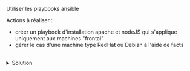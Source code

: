 Utiliser les playbooks ansible

Actions à réaliser :
- créer un playbook d'installation apache et nodeJS qui s'applique uniquement aux machines "frontal"
- gérer le cas d'une machine type RedHat ou Debian à l'aide de facts

<br>

<details>

<summary>Solution</summary>

Activer le virtual env :
```plain
cd ~/ansible
source bin/activate
```{{exec}}

Créer le playbook front.yml
```plain
touch playbook/front.yml
```{{exec}}

Créer le dossier var
```plain
mkdir -p playbook/vars
```{{exec}}

Créer les fichiers Debian.yml, default.yml et RedHat.yml
```plain
touch playbook/vars/Debian.yml playbook/vars/default.yml playbook/vars/RedHat.yml
```{{exec}}

Utiliser l'éditeur pour gérer la variable frontale de Debian.yml et default.yml
```plain
apache_pck: apache2

```

Utiliser l'éditeur pour gérer la variable frontale de RedHat.yml
```plain
apache_pck: httpd

```

Utiliser l'éditeur pour créer le playbook qui permet de gérer le frontal
```plain
---

# Ce playbook installe apache et nodeJS
- name: Apache et nodeJS
  hosts: frontal
  tasks:
  - name: variables OS
    ansible.builtin.include_vars: "{{ lookup('ansible.builtin.first_found', params) }}"
    vars:
      params:
        files:
          - "{{ansible_os_family}}.yml"
          - default.yml
        paths:
          - 'vars'
  - name: apache
    ansible.builtin.package:
      name: "{{ apache_pck }}"
      state: latest
  - name: nodeJS
    ansible.builtin.package:
      name: "nodejs"
      state: latest

```

Cette commande jouera le playbook
```plain
ansible-playbook playbook/front.yml
```{{exec}}

Rejouer le playbook pour constater l'idempotence
```plain
ansible-playbook playbook/front.yml
```{{exec}}

</details>
